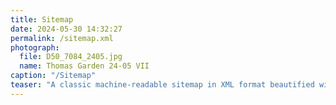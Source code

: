 ```yaml
---
title: Sitemap
date: 2024-05-30 14:32:27
permalink: /sitemap.xml
photograph:
  file: D50_7084_2405.jpg
  name: Thomas Garden 24-05 VII
caption: "/Sitemap"
teaser: "A classic machine-readable sitemap in XML format beautified with XSL"
---
```

